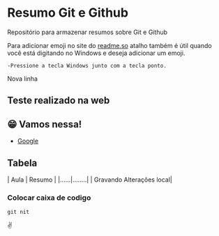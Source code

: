 # Resumo Git e Github

Repositório para armazenar resumos sobre Git e Github

Para adicionar emoji no site do [readme.so](https://readme.so/pt/editor)  atalho também é útil quando você está digitando no Windows e deseja adicionar um emoji.

    -Pressione a tecla Windows junto com a tecla ponto. 


Nova linha


## Teste realizado na web 
## 😁 Vamos nessa!
- [Google](https://www.google.com.br/?hl=pt-BR)

## Tabela

| Aula | Resumo |
|......|........|
| Gravando Alterações local|

### Colocar caixa de codigo

```
git nit
```
✌️
